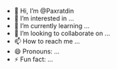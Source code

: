 - 👋 Hi, I’m @Paxratdin
- 👀 I’m interested in ...
- 🌱 I’m currently learning ...
- 💞️ I’m looking to collaborate on ...
- 📫 How to reach me ...
- 😄 Pronouns: ...
- ⚡ Fun fact: ...

<!---
Paxratdin/Paxratdin is a ✨ special ✨ repository because its `README.md` (this file) appears on your GitHub profile.
You can click the Preview link to take a look at your changes.
--->
